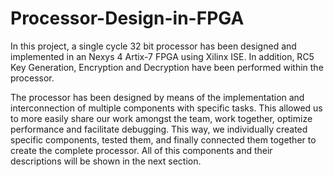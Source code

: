 # Processor-Design-in-FPGA

In this project, a single cycle 32 bit processor has been designed and implemented in an Nexys 4 Artix-7 FPGA using Xilinx ISE. In addition, RC5 Key Generation, Encryption and Decryption have been performed within the processor.

The processor has been designed by means of the implementation and interconnection of multiple components with specific tasks. This allowed us to more easily share our work amongst the team, work together, optimize performance and facilitate debugging.
This way, we individually created specific components, tested them, and finally connected them together to create the complete processor. All of this components and their descriptions will be shown in the next section.
